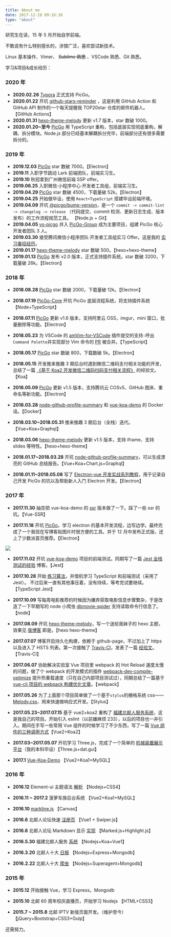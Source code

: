 ```yaml
---
title: About me
date: 2017-12-28 09:16:38
type: "about"
---
```


研究生在读，15 年 5 月开始自学前端。

不敢说有什么特别擅长的，涉猎广泛，喜欢尝试新技术。

Linux 基本操作、Vimer、 ~~Sublime 熟悉~~ 、VSCode 熟悉、Git 熟悉。

学习&项目&成长经历：

### 2020 年

- **2020.02.26** [Typora](https://typora.io) 正式支持 PicGo。
- **2020.01.22** 开坑 [github-stars-reminder](https://github.com/Molunerfinn/github-stars-reminder) ，这是利用 GitHub Action 和 GitHub API 制作的一个每天提醒我 TOP20star 仓库的邮件机器人。 【GitHub Actions】
- **2020.01.31** [hexo-theme-melody](https://github.com/Molunerfinn/hexo-theme-melody) 更新 v1.7 版本，star 数破 1000。
- **2020.01.20~至今** [PicGo](https://github.com/Molunerfinn/PicGo) 用 TypeScript 重构，包括底层实现彻底重构，解耦、拆分模块。Node.js 部分已经基本解耦拆分完毕，前端部分还有很多需要拆分的。

### 2019 年

- **2019.12.03** [PicGo](https://github.com/Molunerfinn/PicGo) star 数破 7000。【Electron】
- **2019.11** 入职字节跳动 Lark 前端团队，前端实习生。
- **2019.10** 秋招拿到广州微信前端 SSP offer。
- **2019.06.25** 入职微信·小程序中心·开发者工具组，前端实习生。
- **2019.04.29** [PicGo](https://github.com/Molunerfinn/PicGo) star 数破 4500，下载量破 52k。【Electron】
- **2019.04.25** 开始做毕设，使用 `React+TypeScript` 搭建毕设前端环境。
- **2019.04.09** 开坑 [@picgo/bump-version](https://github.com/PicGo/bump-version)，是一个 `commit -> commit-lint -> changelog -> release` （代码提交、commit 检测、更新日志生成、版本发布）的工作流程规范工具。 【Node.js + Git】
- **2019.04.05** [vs-picgo](https://github.com/PicGo/vs-picgo) 并入 [PicGo-Group](https://github.com/PicGo) 成为主要项目，组建 PicGo 核心开发者团队 3 人。
- **2019.03.30** 接受腾讯微信小程序团队·开发者工具组实习 Offer。这是我的 [实习春招经历](https://molunerfinn.com/my-2019-interview-of-summer-internship/)。
- **2019.01.17** [hexo-theme-melody](https://github.com/Molunerfinn/hexo-theme-melody) star 数破 500。【hexo+hexo-theme】
- **2019.01.13** [PicGo](https://github.com/Molunerfinn/PicGo) 发布 v2.0 版本，正式支持插件系统。star 数破 3200，下载量破 26k。【Electron】

### 2018 年

- **2018.08.28** [PicGo](https://github.com/Molunerfinn/PicGo) star 数破 2000，下载量破 12k。【Electron】

- **2018.07.19** [PicGo-Core](https://github.com/Molunerfinn/PicGo-Core) 开坑 PicGo 底层流程系统，将支持插件系统【Node+TypeScript】

- **2018.07.11** [PicGo](https://github.com/Molunerfinn/PicGo) 更新 v1.6 版本，支持阿里云 OSS，imgur，mini 窗口，批量删除等功能。【Electron】

- **2018.05.23** 为 VSCode 的 [amVim-for-VSCode](https://github.com/aioutecism/amVim-for-VSCode) 插件提交的支持`:`呼出`Command Palette`并实现部分 Vim 命令的 [PR](https://github.com/aioutecism/amVim-for-VSCode/pull/199) 被合并。【TypeScript】

- **2018.05.17** [PicGo](https://github.com/Molunerfinn/PicGo) star 数破 800，下载数破 5k。【Electron】

- **2018.05.15** 开发推来推趣 3 期后台时遇到微信二维码支付相关功能的开发，总结了一篇 [《基于 Koa2 开发微信二维码扫码支付相关流程》](https://molunerfinn.com/koa2-wechatpay/) 的经验文。【Koa】

- **2018.05.09** [PicGo](https://github.com/Molunerfinn/PicGo) 更新 v1.5 版本，支持腾讯云 COSv5、GitHub 图床、重命名等新功能。【Electron】

- **2018.03.28** [node-github-profile-summary](https://github.com/Molunerfinn/node-github-profile-summary) 和 [vue-koa-demo](https://github.com/Molunerfinn/vue-koa-demo) 的 Docker 话。【Docker】

- **2018.03.10~2018.05.31** 推来推趣 3 期后台（全栈）迭代。【Vue+Koa+Graphql】

- **2018.03.06** [hexo-theme-melody](https://github.com/Molunerfinn/hexo-theme-melody) 更新 v1.5 版本，支持 iframe、支持 slides 等特性。【hexo+hexo-theme】

- **2018.01.17~2018.03.28** 开坑 [node-github-profile-summary](https://github.com/Molunerfinn/node-github-profile-summary)，可以生成漂亮的 GitHub 总结报告。【Vue+Koa+Chart.js+Graphql】

- **2018.01.11~2018.05.08** 写了 [Electron-vue 开发实战系列教程](https://molunerfinn.com/tags/Electron-vue/)，用于记录自己开发 PicGo 的坑以及帮助新人入门 Electron 开发。【Electron】

### 2017 年

- **2017.11.30** 抽空把 vue-koa-demo 的 [ssr](https://github.com/Molunerfinn/vue-koa-demo/tree/ssr) 版本做了一下。踩了一些 ssr 的坑。【Vue-SSR】

- **2017.11.18** 开坑 [PicGo](https://github.com/Molunerfinn/PicGo)，学习 electron 的基本开发流程，边写边学。最终完成了一个我现在写博客贴图片时很方便的工具。并于 12 月中发布正式版，还上了少数派首页推荐。【Electron】

![](https://blog-1251750343.cos.ap-beijing.myqcloud.com/8700af19ly1fmvr6uah8rj21z20vk7wh)

- **2017.11.02** 开坑 [vue-koa-demo](https://github.com/Molunerfinn/vue-koa-demo) 项目的前端测试。同期写了一篇 [Jest 全栈测试的经验](https://molunerfinn.com/Use-Jest-To-Test-Vue-Koa/) 博客。【Jest】

- **2017.10.28** 开始 [练习算法](https://github.com/Molunerfinn/FE-Learning)，并借机学习 TypeScript 和前端测试（采用了 Jest）。 不过后来一直有其他事压着，没有持续，等考完试要继续。【TypeScript Jest】

- **2017.10.09** 写每周电影推荐的时候因为嫌弃获取电影信息步骤繁杂，于是改造了一下早期写的 node 小爬虫 [dbmovie-spider](https://github.com/Molunerfinn/dbmovie-spider) 支持读取命令行信息了。【node】

- **2017.08.09** 开坑 [hexo-theme-melody](https://github.com/Molunerfinn/hexo-theme-melody)，写一个送给我妹子的 hexo 主题，效果见 [我博客](https://molunerfinn.com) 即是。【hexo hexo-theme】

- **2017.07.07** 博客开启持久化构建，依赖于 github-page，不过加上了 https 以及进入了 HSTS 列表。第一次接触了 [Travis-CI](https://travis-ci.org/)，发表了一篇 [经验文](https://molunerfinn.com/hexo-travisci-https/)。【Travis-CI】

- **2017.06.07** 协助解决实验室 Vue 项目里 webpack 的 Hot Reload 速度太慢的问题，做了个 webpack 的开发模式的插件 [webpack-dev-compile-optimize](https://github.com/Molunerfinn/webpack-dev-compile-optimize) 提升热重载速度（只在自己内部项目测试过），同期总结了一篇基于 [vue-cli 项目的 webpack 构建优化文章](https://molunerfinn.com/Webpack-Optimize/)。【webpack】

- **2017.05.26** 为了上面那个项目简单做了一个基于`stylus`的栅格系统 css——[Melody.css](https://github.com/Molunerfinn/Melody.css)，用来快速做响应式开发。【Stylus】

- **2017.05.23~2017.07.15** 基于 vue2+koa2 重构了 [福建北邮人服务系统](https://fj.teamsz.xyz/)，这是我自己的项目。开始引入 eslint（以前嫌麻烦 233），以后的项目也一并引入。期间在手写一些常用 Vue 组件的时候学习了不少东西，写了一篇 [Vue 组件的三种调用方式](https://molunerfinn.com/vue-components/)【Vue2+Koa2】

- **2017.03~2017.05.07** 开坑学习 Three.js，完成了一个简单的 [机械装置展示平台](https://github.com/Molunerfinn/Gear-system)（我的本科毕设）【Three.js+dat.gui】

- **2017.1** [Vue-Koa-Demo](https://github.com/Molunerfinn/vue-koa-demo) 【Vue2+Koa1+MySQL】

### 2016 年

- **2016.12** Element-ui 主题语法 [解析](https://github.com/Molunerfinn/theme-default) 【Nodejs+CSS4】

- **2016.11 ~ 2017.2** 菠萝车族后台系统 【Vue2+Koa1+MySQL】

- **2016.10** [markline.js](https://github.com/Molunerfinn/markline.js) 【Canvas】

- **2016.6** 北邮人论坛快速 [注册页](https://github.com/Molunerfinn/vue-mobile-learning-demo) 【Vue1 + Swiper.js】

- **2016.6** 北邮人论坛 Markdown 显示 [实现](https://github.com/Molunerfinn/bbs-markdown) 【Marked.js+Highlight.js】

- **2016.5.30** 福建北邮人服务 [系统](https://fj.teamsz.xyz/) 【Nodejs+Koa+Vue1】

- **2016.3.20** 北邮人十大 [日报](http://topten.piegg.cn/) 【Nodejs+Express+Mongodb】

- **2016.2.22** 北邮人十大 [爬虫](https://github.com/Molunerfinn/Nodejs-ByrTopTen) 【Nodejs+Superagent+Mongodb】

### 2015 年

- **2015.12** 开始接触 Vue，学习 Express，Mongodb

- **2015.10** 北邮 60 周年校庆直播页，开始学习 Nodejs 【HTML+CSS3】

- **2015.7 ~ 2015.8** 北邮 IPTV 新版页面开发。（维护至今）【jQuery+Bootstrap+CSS3+Gulp】

还需努力。

